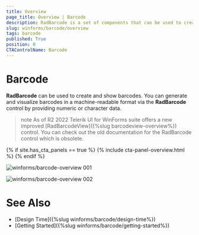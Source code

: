 ```yaml
---
title: Overview
page_title: Overview | Barcode
description: RadBarcode is a set of components that can be used to create, show and read barcodes. 
slug: winforms/barcode/overview 
tags: barcode
published: True
position: 0 
CTAControlName: Barcode
---
```


# Barcode

**RadBarcode** can be used to create and show barcodes. You can generate and visualize barcodes in a machine-readable format via the **RadBarcode** control by providing numeric or character data. 

>note As of R2 2022 Telerik UI for WinForms suite offers a new improved [RadBarcodeView]({%slug barcodeview-overview%}) control. You can check out the old documentation for the RadBarcode control which is obsolete.

{% if site.has_cta_panels == true %}
{% include cta-panel-overview.html %}
{% endif %}

![winforms/barcode-overview 001](images/barcode-overview001.png)

![winforms/barcode-overview 002](images/barcode-overview002.png)

# See Also

* [Design Time]({%slug winforms/barcode/design-time%})
* [Getting Started]({%slug winforms/barcode/getting-started%})
 
        
